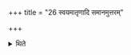 +++
title = "26 स्वयमातृणादि समानमुत्तरम्"

+++

<details><summary>थिते</summary>

स्वयमातृणादि समानमुत्तरम् २६
</details>
